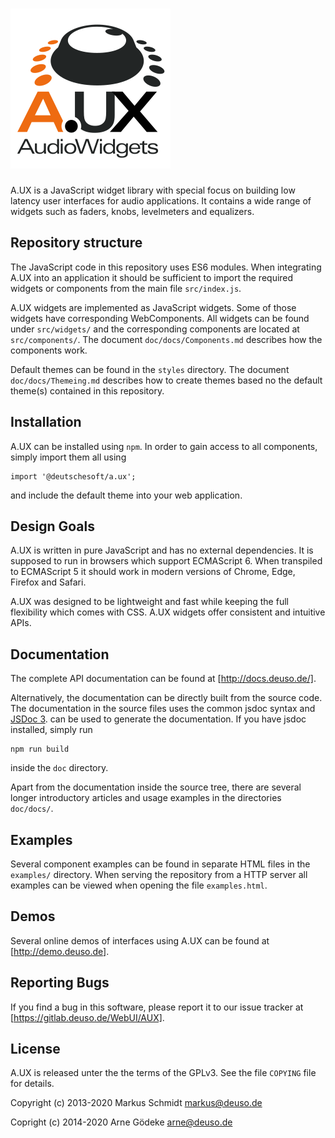 # ![A.UX](logo.png)

A.UX is a JavaScript widget library with special focus on building low
latency user interfaces for audio applications. It contains a wide range
of widgets such as faders, knobs, levelmeters and equalizers.

## Repository structure

The JavaScript code in this repository uses ES6 modules. When
integrating A.UX into an application it should be sufficient to import
the required widgets or components from the main file `src/index.js`.

A.UX widgets are implemented as JavaScript widgets. Some of those widgets
have corresponding WebComponents. All widgets can be found under
`src/widgets/` and the corresponding components are located at
`src/components/`. The document `doc/docs/Components.md` describes how
the components work.

Default themes can be found in the `styles` directory. The document
`doc/docs/Themeing.md` describes how to create themes based no the
default theme(s) contained in this repository.

## Installation

A.UX can be installed using `npm`. In order to gain access to all components,
simply import them all using

    import '@deutschesoft/a.ux';

and include the default theme into your web application.

## Design Goals

A.UX is written in pure JavaScript and has no external dependencies. It
is supposed to run in browsers which support ECMAScript 6. When transpiled to
ECMAScript 5 it should work in modern versions of Chrome, Edge, Firefox and
Safari.

A.UX was designed to be lightweight and fast while keeping the full
flexibility which comes with CSS. A.UX widgets offer consistent and intuitive
APIs.

## Documentation

The complete API documentation can be found at [http://docs.deuso.de/].

Alternatively, the documentation can be directly built from the source
code.  The documentation in the source files uses the common jsdoc
syntax and [JSDoc 3](https://usejsdoc.org).  can be used to generate the
documentation. If you have jsdoc installed, simply run

    npm run build

inside the `doc` directory.

Apart from the documentation inside the source tree, there are several
longer introductory articles and usage examples in the directories
`doc/docs/`.

## Examples

Several component examples can be found in separate HTML files in the
`examples/` directory. When serving the repository from a HTTP server
all examples can be viewed when opening the file `examples.html`.

## Demos

Several online demos of interfaces using A.UX can be found at
[http://demo.deuso.de].

## Reporting Bugs

If you find a bug in this software, please report it to our issue
tracker at [https://gitlab.deuso.de/WebUI/AUX].

## License

A.UX is released unter the the terms of the GPLv3. See the file `COPYING`
file for details.

Copyright (c) 2013-2020 Markus Schmidt <markus@deuso.de>

Copright (c) 2014-2020 Arne G&ouml;deke <arne@deuso.de>
